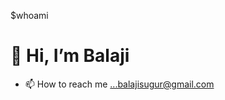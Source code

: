 <p>$whoami</p>
<h1>👋 Hi, I’m Balaji</h1>


- 📫 How to reach me ...balajisugur@gmail.com

<!---
Balaji0077/Balaji0077 is a ✨ special ✨ repository because its `README.md` (this file) appears on your GitHub profile.
You can click the Preview link to take a look at your changes.
--->
